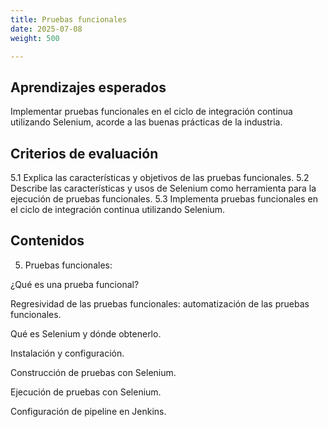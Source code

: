 ```yaml
---
title: Pruebas funcionales
date: 2025-07-08
weight: 500

---
```


## Aprendizajes esperados
Implementar pruebas funcionales en el ciclo de integración continua utilizando Selenium, acorde a las buenas prácticas de la industria.

## Criterios de evaluación
5.1 Explica las características y objetivos de las pruebas funcionales.
5.2 Describe las características y usos de Selenium como herramienta para la ejecución de pruebas funcionales.
5.3 Implementa pruebas funcionales en el ciclo de integración continua utilizando Selenium.
## Contenidos
5. Pruebas funcionales:

¿Qué es una prueba funcional?

Regresividad de las pruebas funcionales: automatización de las pruebas funcionales.

Qué es Selenium y dónde obtenerlo.

Instalación y configuración.

Construcción de pruebas con Selenium.

Ejecución de pruebas con Selenium.

Configuración de pipeline en Jenkins.